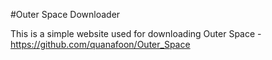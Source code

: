 #Outer Space Downloader

This is a simple website used for downloading Outer Space - https://github.com/quanafoon/Outer_Space